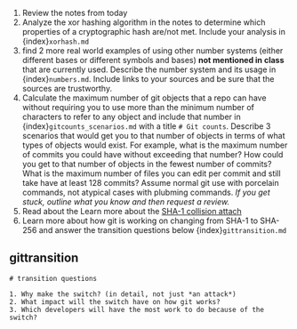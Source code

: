 1. Review the notes from today
3. Analyze the xor hashing algorithm in the notes to determine which properties of a cryptographic hash are/not met. Include your analysis in {index}`xorhash.md`
4. find 2 more real world examples of using other number systems (either different bases or different symbols and bases) **not mentioned in class** that are currently used. Describe the number system and its usage in {index}`numbers.md`. Include links to your sources and be sure that the sources are trustworthy. 
5. Calculate the maximum number of git objects that a repo can have without requiring you to use more than the minimum number of characters to refer to any object and include that number in  {index}`gitcounts_scenarios.md`  with a title `# Git counts`. Describe 3 scenarios that would get you to that number of objects in terms of what types of objects would exist. For example, what is the maximum number of commits you could have without exceeding that number? How could you get to that number of objects in the fewest number of commits? What is the maximum number of files you can edit per commit and still take have at least 128 commits? Assume normal git use with porcelain commands, not atypical cases with plubming commands. *If you get stuck, outline what you know and then request a review.* 
6. Read about the Learn more about the [SHA-1 collision attach](https://shattered.io/) 
7. Learn more about how git is working on changing from SHA-1 to SHA-256 and answer the transition questions below {index}`gittransition.md`


## gittransition
```
# transition questions

1. Why make the switch? (in detail, not just *an attack*)
2. What impact will the switch have on how git works?
3. Which developers will have the most work to do because of the switch?
```